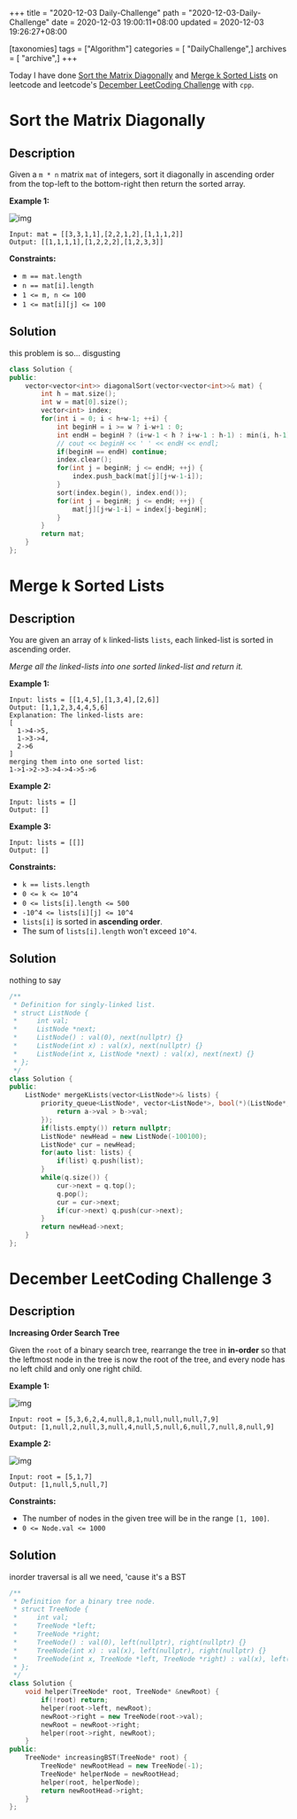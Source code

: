+++
title = "2020-12-03 Daily-Challenge"
path = "2020-12-03-Daily-Challenge"
date = 2020-12-03 19:00:11+08:00
updated = 2020-12-03 19:26:27+08:00

[taxonomies]
tags = ["Algorithm"]
categories = [ "DailyChallenge",]
archives = [ "archive",]
+++

Today I have done [Sort the Matrix Diagonally](https://leetcode.com/problems/sort-the-matrix-diagonally/) and [Merge k Sorted Lists](https://leetcode.com/problems/merge-k-sorted-lists/) on leetcode and leetcode's [December LeetCoding Challenge](https://leetcode.com/explore/challenge/card/december-leetcoding-challenge/569/week-1-december-1st-december-7th/3553/) with `cpp`.

<!-- more -->

# Sort the Matrix Diagonally

## Description

Given a `m * n` matrix `mat` of integers, sort it diagonally in ascending order from the top-left to the bottom-right then return the sorted array.

**Example 1:**

![img](https://assets.leetcode.com/uploads/2020/01/21/1482_example_1_2.png)

```
Input: mat = [[3,3,1,1],[2,2,1,2],[1,1,1,2]]
Output: [[1,1,1,1],[1,2,2,2],[1,2,3,3]]
```

**Constraints:**

- `m == mat.length`
- `n == mat[i].length`
- `1 <= m, n <= 100`
- `1 <= mat[i][j] <= 100`

## Solution

this problem is so... disgusting

``` cpp
class Solution {
public:
    vector<vector<int>> diagonalSort(vector<vector<int>>& mat) {
        int h = mat.size();
        int w = mat[0].size();
        vector<int> index;
        for(int i = 0; i < h+w-1; ++i) {
            int beginH = i >= w ? i-w+1 : 0;
            int endH = beginH ? (i+w-1 < h ? i+w-1 : h-1) : min(i, h-1);
            // cout << beginH << ' ' << endH << endl;
            if(beginH == endH) continue;
            index.clear();
            for(int j = beginH; j <= endH; ++j) {
                index.push_back(mat[j][j+w-1-i]);
            }
            sort(index.begin(), index.end());
            for(int j = beginH; j <= endH; ++j) {
                mat[j][j+w-1-i] = index[j-beginH];
            }
        }
        return mat;
    }
};
```

# Merge k Sorted Lists

## Description

You are given an array of `k` linked-lists `lists`, each linked-list is sorted in ascending order.

*Merge all the linked-lists into one sorted linked-list and return it.*

**Example 1:**

```
Input: lists = [[1,4,5],[1,3,4],[2,6]]
Output: [1,1,2,3,4,4,5,6]
Explanation: The linked-lists are:
[
  1->4->5,
  1->3->4,
  2->6
]
merging them into one sorted list:
1->1->2->3->4->4->5->6
```

**Example 2:**

```
Input: lists = []
Output: []
```

**Example 3:**

```
Input: lists = [[]]
Output: []
```

**Constraints:**

- `k == lists.length`
- `0 <= k <= 10^4`
- `0 <= lists[i].length <= 500`
- `-10^4 <= lists[i][j] <= 10^4`
- `lists[i]` is sorted in **ascending order**.
- The sum of `lists[i].length` won't exceed `10^4`.

## Solution

nothing to say

``` cpp
/**
 * Definition for singly-linked list.
 * struct ListNode {
 *     int val;
 *     ListNode *next;
 *     ListNode() : val(0), next(nullptr) {}
 *     ListNode(int x) : val(x), next(nullptr) {}
 *     ListNode(int x, ListNode *next) : val(x), next(next) {}
 * };
 */
class Solution {
public:
    ListNode* mergeKLists(vector<ListNode*>& lists) {
        priority_queue<ListNode*, vector<ListNode*>, bool(*)(ListNode*, ListNode*)> q([](ListNode* a, ListNode* b){
            return a->val > b->val;
        });
        if(lists.empty()) return nullptr;
        ListNode* newHead = new ListNode(-100100);
        ListNode* cur = newHead;
        for(auto list: lists) {
            if(list) q.push(list);
        }
        while(q.size()) {
            cur->next = q.top();
            q.pop();
            cur = cur->next;
            if(cur->next) q.push(cur->next);
        }
        return newHead->next;
    }
};
```

# December LeetCoding Challenge 3

## Description

**Increasing Order Search Tree**

Given the `root` of a binary search tree, rearrange the tree in **in-order** so that the leftmost node in the tree is now the root of the tree, and every node has no left child and only one right child.

**Example 1:**

![img](https://assets.leetcode.com/uploads/2020/11/17/ex1.jpg)

```
Input: root = [5,3,6,2,4,null,8,1,null,null,null,7,9]
Output: [1,null,2,null,3,null,4,null,5,null,6,null,7,null,8,null,9]
```

**Example 2:**

![img](https://assets.leetcode.com/uploads/2020/11/17/ex2.jpg)

```
Input: root = [5,1,7]
Output: [1,null,5,null,7]
```

**Constraints:**

- The number of nodes in the given tree will be in the range `[1, 100]`.
- `0 <= Node.val <= 1000`

## Solution

inorder traversal is all we need, 'cause it's a BST

``` cpp
/**
 * Definition for a binary tree node.
 * struct TreeNode {
 *     int val;
 *     TreeNode *left;
 *     TreeNode *right;
 *     TreeNode() : val(0), left(nullptr), right(nullptr) {}
 *     TreeNode(int x) : val(x), left(nullptr), right(nullptr) {}
 *     TreeNode(int x, TreeNode *left, TreeNode *right) : val(x), left(left), right(right) {}
 * };
 */
class Solution {
    void helper(TreeNode* root, TreeNode* &newRoot) {
        if(!root) return;
        helper(root->left, newRoot);
        newRoot->right = new TreeNode(root->val);
        newRoot = newRoot->right;
        helper(root->right, newRoot);
    }
public:
    TreeNode* increasingBST(TreeNode* root) {
        TreeNode* newRootHead = new TreeNode(-1);
        TreeNode* helperNode = newRootHead;
        helper(root, helperNode);
        return newRootHead->right;
    }
};
```